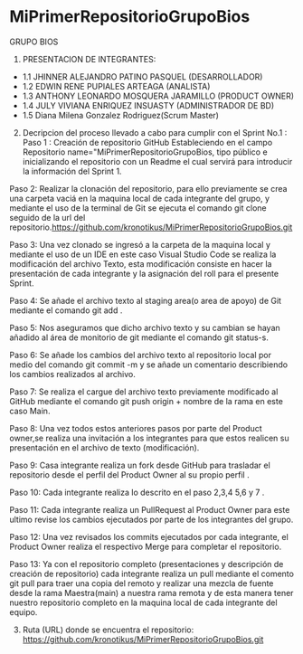 # MiPrimerRepositorioGrupoBios

GRUPO BIOS 

1. PRESENTACION DE INTEGRANTES:

* 1.1 JHINNER ALEJANDRO PATINO PASQUEL (DESARROLLADOR) 
* 1.2 EDWIN RENE PUPIALES ARTEAGA (ANALISTA) 
* 1.3 ANTHONY LEONARDO MOSQUERA JARAMILLO (PRODUCT OWNER) 
* 1.4 JULY VIVIANA ENRIQUEZ INSUASTY (ADMINISTRADOR DE BD)
* 1.5 Diana Milena Gonzalez Rodriguez(Scrum Master)

2. Decripcion del proceso llevado a cabo  para cumplir con el Sprint No.1  : 
Paso 1 : Creación de repositorio  GitHub Estableciendo en el campo Repositorio name="MiPrimerRepositorioGrupoBios, tipo público e inicializando el repositorio con un Readme el cual servirá para introducir la información del Sprint 1.

Paso 2: Realizar la clonación del repositorio, para ello previamente se crea una carpeta vaciá  en la maquina local de cada integrante del grupo, y mediante el uso de la terminal de Git se ejecuta el comando git clone seguido de la url del repositorio.https://github.com/kronotikus/MiPrimerRepositorioGrupoBios.git

Paso 3: Una vez clonado se ingresó a la carpeta de la maquina local y  mediante el uso de un IDE en este caso Visual Studio Code se realiza la modificación del archivo Texto, esta modificación consiste en hacer la presentación de cada integrante y  la asignación del roll para el presente Sprint. 

Paso 4: Se añade el archivo texto al staging area(o area de apoyo) de Git mediante el comando git add .

Paso 5: Nos aseguramos que dicho archivo texto y su cambian se hayan añadido al área de monitorio de git mediante el comando git status-s.

Paso 6: Se añade los cambios del archivo texto al repositorio local por medio del comando git commit -m y se añade un comentario describiendo los cambios realizados al archivo.

Paso 7: Se realiza el cargue del archivo texto previamente modificado al GitHub mediante el comando git push origin + nombre de la rama en este caso Main.

Paso 8: Una vez todos estos anteriores pasos por parte del Product owner,se realiza una invitación a los integrantes para que estos realicen su presentación en el archivo de texto (modificación). 

Paso 9: Casa integrante realiza un fork desde GitHub para trasladar el repositorio desde el perfil del Product Owner al su propio perfil .

Paso 10: Cada integrante realiza lo descrito en el paso 2,3,4 5,6 y 7 . 

Paso 11: Cada integrante realiza un PullRequest al Product Owner para este ultimo revise los cambios ejecutados por parte de los integrantes del grupo.

Paso 12: Una vez revisados los commits ejecutados por cada integrante, el Product Owner realiza el respectivo Merge para completar el repositorio.

Paso 13: Ya con el repositorio completo (presentaciones y descripción de creación de repositorio) cada integrante realiza un pull  mediante el comento git pull para traer una copia del remoto y realizar una mezcla de fuente desde la rama Maestra(main) a nuestra rama remota y de esta manera tener nuestro repositorio completo en la maquina local de cada integrante del equipo. 


3. Ruta (URL) donde se encuentra el repositorio:
https://github.com/kronotikus/MiPrimerRepositorioGrupoBios.git




